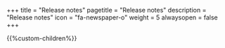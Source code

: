 +++
title = "Release notes"
pagetitle = "Release notes"
description = "Release notes"
icon = "fa-newspaper-o" 
weight = 5
alwaysopen = false
+++

{{%custom-children%}}
